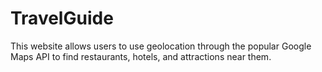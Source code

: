 # TravelGuide
This website allows users to use geolocation through the popular Google Maps API to find restaurants, hotels, and attractions near them.
